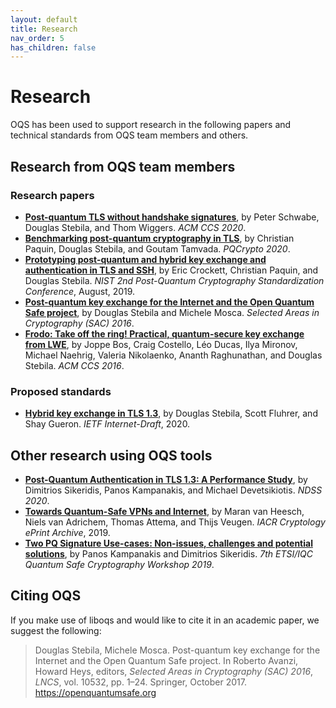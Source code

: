```yaml
---
layout: default
title: Research
nav_order: 5
has_children: false
---
```


# Research

OQS has been used to support research in the following papers and technical standards from OQS team members and others.

## Research from OQS team members

### Research papers

- [**Post-quantum TLS without handshake signatures**](https://www.douglas.stebila.ca/research/papers/CCS-SchSteWig20/), by Peter Schwabe, Douglas Stebila, and Thom Wiggers.  *ACM CCS 2020*.
- [**Benchmarking post-quantum cryptography in TLS**](PQCrypto-PaqSteTam20), by Christian Paquin, Douglas Stebila, and Goutam Tamvada.  *PQCrypto 2020*.
- [**Prototyping post-quantum and hybrid key exchange and authentication in TLS and SSH**](https://www.douglas.stebila.ca/research/papers/NISTPQC-CroPaqSte19/), by Eric Crockett, Christian Paquin, and Douglas Stebila.  *NIST 2nd Post-Quantum Cryptography Standardization Conference*, August, 2019.
- [**Post-quantum key exchange for the Internet and the Open Quantum Safe project**](https://www.douglas.stebila.ca/research/papers/SAC-SteMos16/), by Douglas Stebila and Michele Mosca.  *Selected Areas in Cryptography (SAC) 2016*.
- [**Frodo: Take off the ring! Practical, quantum-secure key exchange from LWE**](https://www.douglas.stebila.ca/research/papers/CCS-BCDMNNRS16/), by Joppe Bos, Craig Costello, Léo Ducas, Ilya Mironov, Michael Naehrig, Valeria Nikolaenko, Ananth Raghunathan, and Douglas Stebila.  *ACM CCS 2016*.

### Proposed standards

- [**Hybrid key exchange in TLS 1.3**](https://www.douglas.stebila.ca/research/papers/draft-ietf-tls-hybrid-design/), by Douglas Stebila, Scott Fluhrer, and Shay Gueron. *IETF Internet-Draft*, 2020.

## Other research using OQS tools

- [**Post-Quantum Authentication in TLS 1.3: A Performance Study**](https://eprint.iacr.org/2020/071), by Dimitrios Sikeridis, Panos Kampanakis, and Michael Devetsikiotis.  *NDSS 2020*.
- [**Towards Quantum-Safe VPNs and Internet**](https://eprint.iacr.org/2019/1277), by Maran van Heesch, Niels van Adrichem, Thomas Attema, and Thijs Veugen. *IACR Cryptology ePrint Archive*, 2019.
- [**Two PQ Signature Use-cases: Non-issues, challenges and potential solutions**](https://eprint.iacr.org/2019/1276), by Panos Kampanakis and Dimitrios Sikeridis.  *7th ETSI/IQC Quantum Safe Cryptography Workshop 2019*.

## Citing OQS

If you make use of liboqs and would like to cite it in an academic paper, we suggest the following:

<blockquote>
    Douglas Stebila, Michele Mosca. Post-quantum key exchange for the Internet and the Open Quantum Safe project. In Roberto Avanzi, Howard Heys, editors, <i>Selected Areas in Cryptography (SAC) 2016</i>, <i>LNCS</i>, vol. 10532, pp. 1–24. Springer, October 2017. <a href="https://openquantumsafe.org">https://openquantumsafe.org</a>
</blockquote>